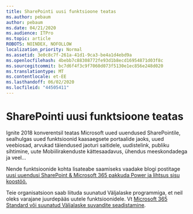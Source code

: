 ```yaml
---
title: SharePointi uusi funktsioone teatas
ms.author: pebaum
author: pebaum
ms.date: 04/21/2020
ms.audience: ITPro
ms.topic: article
ROBOTS: NOINDEX, NOFOLLOW
localization_priority: Normal
ms.assetid: 3e0c8c7f-261a-41d1-9ca3-be4a1d4ebd9a
ms.openlocfilehash: 4bebb7c88308772fe93d1b8ecd16954871d03f8c
ms.sourcegitcommit: bc7d6f4f3c9f7060d073f5130e1ec856e248d020
ms.translationtype: MT
ms.contentlocale: et-EE
ms.lasthandoff: 06/02/2020
ms.locfileid: "44505411"
---
```

# <a name="sharepoint-new-features-announced"></a>SharePointi uusi funktsioone teatas

Ignite 2018 konverentsil teatas Microsoft uued uuendused SharePointile, sealhulgas uued funktsioonid kaasaegsete portaalide jaoks, uued veebiosad, arvukad täiendused jaoturi saitidele, uudistelink, publiku sihtimine, uute Mobiilirakenduste kättesaadavus, ühendus meeskondadega ja veel...
  
Nende funktsioonide kohta lisateabe saamiseks vaadake blogi postitage [uusi uuendusi SharePoint &amp; Microsoft 365 pakkuda Power ja lihtsus sisu koostöö.](https://go.microsoft.com/fwlink/?linkid=2026502)
  
Teie organisatsioon saab liituda suunatud Väljalaske programmiga, et neil oleks varajane juurdepääs uutele funktsioonidele. Vt [Microsoft 365 Standard või suunatud Väljalaske suvandite seadistamine](https://docs.microsoft.com/microsoft-365/admin/manage/release-options-in-office-365).
